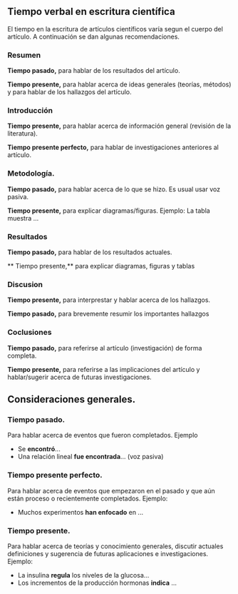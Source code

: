 ## Tiempo verbal en escritura científica
El tiempo en la escritura de artículos científicos varía segun el cuerpo del artículo. A continuación se dan algunas recomendaciones.
### Resumen
**Tiempo pasado,** para hablar de los resultados del artículo.

**Tiempo presente,** para hablar acerca de ideas generales (teorías, métodos) y para hablar de los hallazgos del artículo.

### Introducción
**Tiempo presente,** para hablar acerca de información general (revisión de la literatura).

**Tiempo presente perfecto,** para hablar de investigaciones anteriores al artículo.

### Metodología.
**Tiempo pasado,** para hablar acerca de lo que se hizo. Es usual usar voz pasiva.

**Tiempo presente,** para explicar diagramas/figuras. Ejemplo: La tabla muestra ...

### Resultados
**Tiempo pasado,** para hablar de los resultados actuales.

** Tiempo presente,** para explicar diagramas, figuras y tablas

### Discusion
**Tiempo presente,** para interprestar y hablar acerca de los hallazgos.

**Tiempo pasado,** para brevemente resumir los importantes hallazgos
### Coclusiones
**Tiempo pasado,** para referirse al artículo (investigación) de forma completa.

**Tiempo presente,** para referirse a las implicaciones del artículo y hablar/sugerir acerca de futuras investigaciones.

## Consideraciones generales.
### Tiempo pasado.
Para hablar acerca de eventos que fueron completados. Ejemplo
- Se **encontró**...
- Una relación lineal **fue encontrada**... (voz pasiva)

### Tiempo presente perfecto.
Para hablar acerca de eventos que empezaron en el pasado y que aún están proceso o recientemente completados. Ejemplo:
- Muchos experimentos **han enfocado** en ...

### Tiempo presente.
Para hablar acerca de teorías y conocimiento generales, discutir actuales definiciones y sugerencia de futuras aplicaciones e investigaciones. Ejemplo:
- La insulina **regula** los niveles de la glucosa...
- Los incrementos de la producción hormonas **indica** ...









